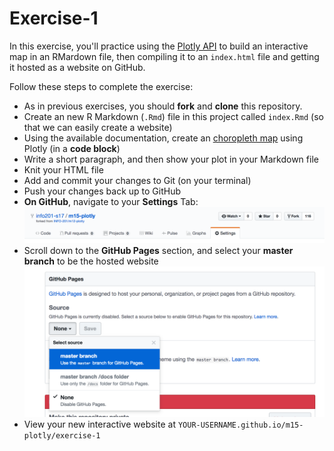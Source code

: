 # Exercise-1
In this exercise, you'll practice using the [Plotly API](https://plot.ly/r/) to build an interactive map in an RMardown file, then compiling it to an `index.html` file and getting it hosted as a website on GitHub.

Follow these steps to complete the exercise:

- As in previous exercises, you should **fork** and **clone** this repository.
- Create an new R Markdown (`.Rmd`) file in this project called `index.Rmd` (so that we can easily create a website)
- Using the available documentation, create an [choropleth map](https://plot.ly/r/choropleth-maps/) using Plotly (in a **code block**)
- Write a short paragraph, and then show your plot in your Markdown file
- Knit your HTML file
- Add and commit your changes to Git (on your terminal)
- Push your changes back up to GitHub
- **On GitHub**, navigate to your **Settings** Tab:
![settings screenshot](imgs/settings.png)
- Scroll down to the **GitHub Pages** section, and select your **master branch** to be the hosted website
![GitHub pages screenshot](imgs/gh-pages.png)
- View your new interactive website at `YOUR-USERNAME.github.io/m15-plotly/exercise-1`
